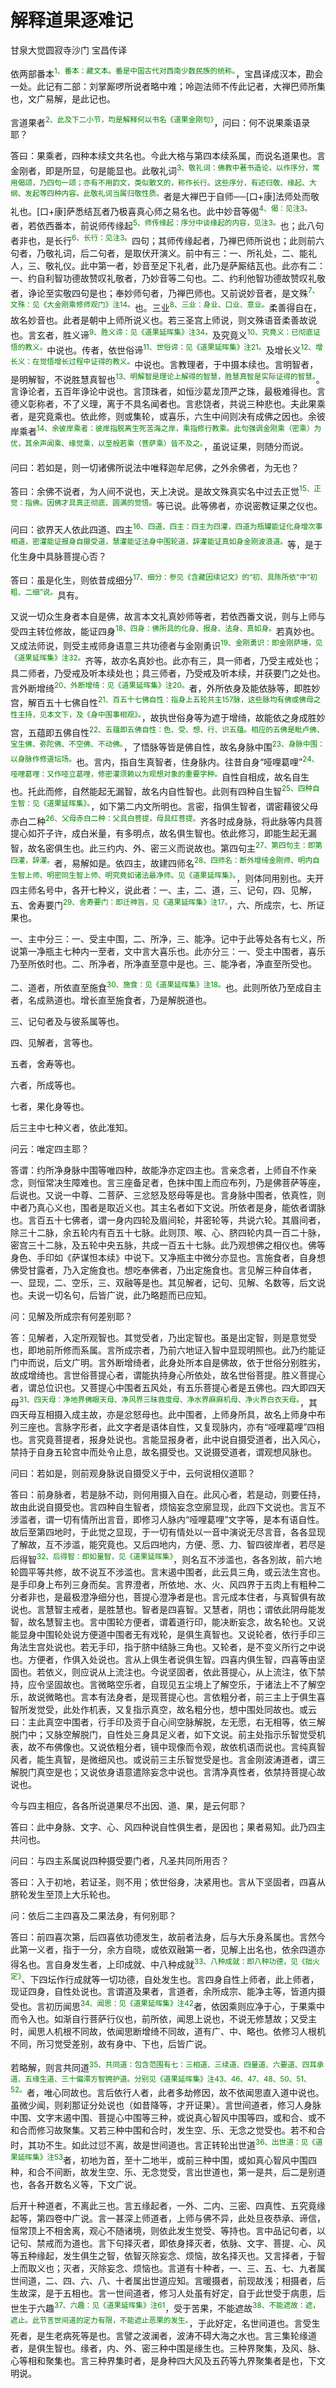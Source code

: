 # 解释道果逐难记

甘泉大觉圆寂寺沙门 宝昌传译

依两部番本<sup><font color="green">1、番本：藏文本。番是中国古代对西南少数民族的统称。</font></sup>，宝昌译成汉本，勘会一处。此记有二部：刘掌厮啰所说者略中难；呤迦法师不传此记者，大禅巴师所集也，文广易解，是此记也。

言道果者<sup><font color="green">2、此及下二小节，均是解释何以书名《道果金刚句》</font></sup>，问曰：何不说果乘语录耶？

答曰：果乘者，四种本续文共名也。今此大格与第四本续系属，而说名道果也。言金刚者，即是所显，句是能显也。此敬礼词<sup><font color="green">3、敬礼词：佛教中著书造论，以作序分，常用偈颂，乃四句一颂；亦有不用韵文，类似散文的，称作长行。这些序分，有述归敬、缘起、大纲、发起等四种内容。此敬礼词当属归敬性质。</font></sup>者是大禅巴于自师──[口+康]法师处而敬礼也。[口+康]萨悉结瓦者乃极喜真心师之易名也。此中妙音等偈<sup><font color="green">4、偈：见注3。</font></sup>者，若依西番本，前说师传缘起<sup><font color="green">5、师传缘起：序分中谈缘起的内容，见注3。</font></sup>也；此八句者非也，是长行<sup><font color="green">6、长行：见注3。</font></sup>四句；其师传缘起者，乃禅巴师所说也；此则前六句者，乃敬礼词，后二句者，是取伏开演义。前中有三：一、所礼处，二、能礼人，三、敬礼仪。此中第一者，妙音至足下礼者，此乃是萨厮结瓦也。此亦有二：一、约自利智功德故赞叹礼敬者，乃妙音等二句也。二、约利他智功德故赞叹礼敬者，诤论至实敬四句是也；奉妙师句者，乃禅巴师也。又前说妙音者，是文殊<sup><font color="green">7、文殊：见《大金刚乘修师观门》注14。</font></sup>也。三业<sup><font color="green">8、三业：身业、口业、意业。</font></sup>柔善得自在，故名妙音也。此者是朝中上师所说义也。若三圣宫上师说，则文殊语音柔善故说也。言玄者，胜义谛<sup><font color="green">9、胜义谛：见《道果延晖集》注34。</font></sup>及究竟义<sup><font color="green">10、究竟义：已彻底证悟的教义。</font></sup>中说也。传者，依世俗谛<sup><font color="green">11、世俗谛：见《道果延晖集》注21。</font></sup>及增长义<sup><font color="green">12、增长义：在觉悟增长过程中证得的教义。</font></sup>中说也。言教理者，于中摄本续也。言明智者，是明解智，不说胜慧真智也<sup><font color="green">13、明解智是理论上解得的智慧，胜慧真智是实际证得的智慧。</font></sup>。言诤论者，五百年诤论中说也。言顶珠者，如恒沙葛龙顶严之珠，最极难得也。言德义彰称者，不了义理，离于不具名闻者也。言悲饶者，共说三种悲也。夫此果乘者，是究竟乘也。依此修，则或集轮，或喜乐，六生中间则决有成佛之因也。余彼岸乘者<sup><font color="green">14、余彼岸乘者：彼岸指脱离生死苦海之岸，乘指修行教乘。此句强调金刚乘（密乘）为优，其余声闻乘、缘觉乘，以至般若乘（菩萨乘）皆不及之。</font></sup>，虽说证果，则随分而说。

问曰：若如是，则一切诸佛所说法中唯释迦牟尼佛，之外余佛者，为无也？

答曰：余佛不说者，为人间不说也，天上决说。是故文殊真实名中过去正觉<sup><font color="green">15、正觉：指佛。因佛才具真正彻底、圆满的觉悟。</font></sup>等已说。此等佛者，亦说密教证果之仪也。

问曰：欲界天人依此四道、四主<sup><font color="green">16、四道、四主：四主为四灌，四道为瓶罐能证化身增次事相道，密灌能证报身自摄受道，慧灌能证法身中围轮道，辞灌能证真如身金刚波浪道。</font></sup>等，是于化生身中具脉菩提心否？

答曰：虽是化生，则依昔成细分<sup><font color="green">17、细分：参见《含藏因续记文》的“初、具陈所依”中“初粗、二细”说。</font></sup>具有。

又说一切众生身者本自是佛，故言本文礼真妙师等者，若依西番文说，则与上师与受四主转位修故，能证四身<sup><font color="green">18、四身：佛所具的化身、报身、法身、真如身。</font></sup>若真妙也。又成法师说，则受主戒师身语意三共功德者与金刚勇识<sup><font color="green">19、金刚勇识：即金刚萨埵，见《道果延晖集》注32。</font></sup>齐等，故亦名真妙也。此亦有三，具一师者，乃受主戒处也；具二师者，乃受戒及听本续处也；具三师者，乃受戒及听本续，并获要门之处也。言外断增绮<sup><font color="green">20、外断增绮：见《道果延晖集》注20。</font></sup>者，外所依身及能依脉等，即胜妙宫，解百五十七佛自性<sup><font color="green">21、百五十七佛自性：指身上五轮共主157脉，这些脉均有佛或佛母之性主持，见本文下，及《身中围事相观》。</font></sup>，故执世俗身等为遮于增绮，故能依之身成胜妙宫，五蕴即五佛自性<sup><font color="green">22、五蕴即五佛自性：色、受、想、行、识五蕴。相应的五佛是毗卢佛、宝生佛、弥陀佛、不空佛、不动佛。</font></sup>，了悟脉等皆是佛自性，故名身脉中围<sup><font color="green">23、身脉中围：以身脉作修道坛场。</font></sup>也。言内，指自生真智者，住身脉内。往昔自身“哑哩葛哩”<sup><font color="green">24、哑哩葛哩：又作哑立葛哩，修密灌须赖以为观想对象的重要字种。</font></sup>自性自相成，故名自生也。托此而修，自然能起无漏智，故名内自性智也。此则有四种自生智<sup><font color="green">25、四种自生智：见《道果延晖集》。</font></sup>，如下第二内文所明也。言密，指俱生智者，谓密藉彼父母赤白二种<sup><font color="green">26、父母赤白二种：父具白菩提，母具红菩提。</font></sup>齐各时成身脉，将此脉等内具菩提心如芥子许，成白米量，有多明点，故名俱生智也。依此修习，即能生起无漏智，故名密俱生也。此三约内、外、密三义而说故也。第四句主<sup><font color="green">27、第四句主：即第四灌，辞灌。</font></sup>者，易解如是。依四主，故建四师名<sup><font color="green">28、四师名：断外增绮金刚师、明内自生智上师、明密同生智上师、明究竟如诸法最净师。见《道果延晖集》。</font></sup>，则体同用别也。夫开四主师名号中，各开七种义，说此者：一、主，二、道，三、记句，四、见解，五、舍寿要门<sup><font color="green">29、舍寿要门：即迁神旨，见《道果延晖集》注17。</font></sup>，六、所成宗，七、所证果也。

一、主中分三：一、受主中围，二、所净，三、能净。记中于此等处各有七义，所说第一净瓶主七种内一至者，文中言大喜乐也。此亦分三：一、受主中围者，喜乐乃至所依时也。二、所净者，所净直至意中是也。三、能净者，净直至所受也。

二、道者，所依直至施食<sup><font color="green">30、施食：见《道果延晖集》注18。</font></sup>也。此则所依乃至成自主者，名成熟道也。增长直至施食者，乃是解脱道也。

三、记句者及与彼系属等也。

四、见解者，言等也。

五者，舍寿等也。

六者，所成等也。

七者，果化身等也。

后三主中七种义者，依此准知。

问云：唯定四主耶？

答谓：约所净身脉中围等唯四种，故能净亦定四主也。言亲念者，上师自不作亲念，则恒常决生障难也。言三座备足者，色抹中围上而应布列，乃是佛菩萨等座，后说也。又说一中尊、二菩萨、三忿怒及怒母等是也。言身脉中围者，依真性，则中者乃真心义也，围者是取近义也。其主名者如下文说。所依者是身，能依者谓脉也。言百五十七佛者，谓一身内四轮及眉间轮，并密轮等，共说六轮。其眉间者，除三十二脉，余五轮内有百五十七脉。此则顶、喉、心、脐四轮内具一百二十脉，密宫三十二脉，及五轮中央五脉，共成一百五十七脉。此乃观想佛之相仪也。佛等身色、手印如《萨谋怛本续》中说下。又净瓶主中微分亦显也。言施食者，自身想佛受甘露者，乃入定施食也。想吃奉佛者，乃出定施食也。言见解三种自体者，一、显现，二、空乐，三、双融等是也。其见解者，记句、见解、名数等，后文说也。夫说一切名句，后皆广说，此乃略题而已应知。

问：见解及所成宗有何差别耶？

答：见解者，入定所观智也。其觉受者，乃出定智也。虽是出定智，则是意觉受也，即地前所修而系属。言所成宗者，乃前六地证入智中显现明照也。此乃约能证门中而说，后文广明。言外断增绮者，此身处所本自是佛故，依于世俗分别胜劣，故成增绮也。言世俗菩提心者，谓能执持身心所依处，故名世俗菩提。胜义菩提心者，谓总位识也。又菩提心中围者五风处，有五乐菩提心者是五佛也。四大即四天母<sup><font color="green">31、四天母：净地界佛眼天母、净风界三昧救度母、净水界麻麻机母、净火界白衣天母。</font></sup>，其四天母互相摄入成主故，亦是忿怒母也。此中围者，上师身所具，故名上师身中布列三座也。言脉字形者，此文字者是语体自性，又复现脉内，亦有“哑哩葛哩”四相也。言究竟菩提者，报身处说也。言能显报身者，此中说自摄受道者，出入风心，禁持于自身五轮宫中而处令止息，故名摄受也。又说摄受道者，谓观想风脉也。

问曰：若如是，则前观身脉说自摄受义于中，云何说相仪道耶？

答曰：前身脉者，若是脉不动，则何用摄入自在。此风心者，若是动，则要任持，故由此说自摄受也。言四种自生智者，烦恼妄念空廓显现，此四下文说也。言互不涉滥者，谓一切有情所出言音，即修习人脉内“哑哩葛哩”文字等，是本有语自性。故后至第四地时，于此觉之显现，于一切有情处以一音中演说无尽言音，各各显现了解故，互不涉滥，能究竟也。又后四地内，方便、愿、力、智四彼岸者，若尽是后得智<sup><font color="green">32、后得智：即如量智，见《道果延晖集》</font></sup>，则名互不涉滥也，各各別故，前六地轮圆平等共修，故不说互不涉滥也。言末遏中围者，此云具三角，或云法生宫也。是手印身上布列三身而矣。言界澄者，所依地、水、火、风四界于五肉上有粗种二分者非也，是最极澄净细分也，菩提心澄净者是也。言元成本住者，与真智俱有故说也。言慧智主戒者，是胜慧也。智者是四喜智。又慧者，阴也；谓依此阴母能发智，故名慧智主也。言中围轮方便者，谓着道行印，能决断妄念，故名轮也。又说能显身中围轮处说方便道中围者无有戏轮，是俱生真智也。又说轮者，依行手印三角法生宫处说也。若无手印，指于脐中结脉三角也。又轮者，是不变义所行之中说也。方便者，作俱入处说也。言从上俱生者说俱生智。四喜内俱生智，四喜等由坚固也。若依义，则应说从上流注也。今说坚固者，依此菩提心，从上流注，依下禁持，应令坚固故也。言微略空乐者，自现见五尘境上了解空乐，于诸法上不了解空乐，故说微略也。言本有法身者，是现菩提心也。言依粗分者，前三主上于俱生喜智所发觉受，此处作机表，又复指示真空，故名粗分也，想中围处同故也。或云曰：主此真空中围者，行手印及资于自心间空脉解脱，左无愿，右无相等，依三解脱门中；又脉空解脱门，自性处三身具足义者，如下文说。前主处指示乐智觉受机表，故不布佛像也。又说依粗分者，镜中现像而令观，故依机语而说也。言纯真智风者，能生真智，是微细风也。或说前三主乐智觉受是也。言金刚波涛道者，谓三解脱门真空是也；又说依身语意遣除妄念中说也。言清净真性者，依禁持菩提心故说也。

今与四主相应，各各所说道果尽不出因、道、果，是云何耶？

答曰：此中身脉、文字、心、风四种说自性俱生者，是因也；果者易知。此乃四主共问也。

问曰：与四主系属说四种摄受要门者，凡圣共同所用否？

答曰：入于初地，若证圣，则不用；依世俗身，决紧用也。言从下坚固者，四喜从脐轮发生至顶上大乐轮也。

问：依后二主四喜及二果法身，有何别耶？

答曰：前四喜次第，后四喜依功德发生，故前者法身，后与大乐身系属也。言然今此第一义者，指于一分，余方自晓，或依双融第一者，见解上出名也，依余四道亦得名也。言自身发生者，上印成就、中八种成就<sup><font color="green">33、八种成就：即八种功德，见《拙火定》</font></sup>、下四坛作行成就等一切功德，自处发生也。言四身自性上师者，此上师者，现证四身，自性处说也。言谓道及果者，言道者，余所成宗、能净主等，皆道内摄受也。言初历闻思<sup><font color="green">34、闻思：见《道果延晖集》注42</font></sup>者，依因乘则应净于心，于果乘中而令入也。如渐自行菩萨行仪也，前所依，闻思上说也，不说无修慧故；又受主时，闻思人机根不同故，依闻思断增绮不同故，道有广、中、略也。依修习人根机不同，所习觉受差别，故有身中、下也，后皆广说。

若略解，则言共同道<sup><font color="green">35、共同道：包含范围有七：三相道、三续道、四量道、六要道、四耳承道、五缘生道、三十偏滞方智拥护道。分别见《道果延晖集》注43、46、47、48、50、51、52。</font></sup>者，唯心同故也。言后依行人者，此者多劫修因，故不依闻思直入道中说也。虽微少闻，则刹那证分处说也（如昔降等，才开证果）。言世间道者，修习人身脉中围、文字末遏中围、菩提心中围等三种，或说真心智风中围等四，或和合、或不和合而修习故聚集。又若三种中围和合时，发生空、乐、无念之觉受也。若不和合时，其功不生。如此过愆不离，故是世间道也。言正转轮出世道<sup><font color="green">36、出世道：见《道果延晖集》注53</font></sup>者，初地为首，至十二地半，或前三种中围，或如真心智风中围四种，和合不间断，故发生空、乐、无念觉受，言出世道也，第一是共，后二是别道也，各各开数名义等，下文广说。

后开十种道者，不离此三也。言五缘起者，一外、二内、三密、四真性、五究竟缘起等，第四卷中广说。言一甚深上师道者，上师与佛不异，此处旦夜恭承、谛信，恒常顶上不相舍离，观心不随诸境，则依此发生觉受、等持也。言中品记句者，以记句、禁戒而为道也。言下句择灭者，即依身择灭者，依脉、文字、菩提、心、风等五种缘起，发生俱生之智，依智灭除妄念、烦恼，故名择灭也。又言择者，于智上而取义也；灭者，灭除妄念、烦恼也。言道有十种者，一、三、五、七、九者属世间道，二、四、六、八、十者属出世道应知。言暖摄者，前现故浅；相摄者，后生故深，是于五相也。言一世间道者，修习人处虽有好定，自于此世受于病患，后世生于六趣<sup><font color="green">37、六趣：见《道果延晖集》注61</font></sup>，受于苦果，不能遮故<sup><font color="green">38、不能遮故：遮，遮止。此节言世间道的定力有限，不能遮止恶果的发生。</font></sup>，于此好定，名世间道也。言受生死者，是生老病死等是也。言譬之波澜者，波涛不碍大海之水也。言三集轮缘道者，是俱生智也。缘者，内、外、密三种中围是缘生也。三种界聚集，及风、脉、心等相和聚集也。言三种界集时者，是身种四大风及五药等九界聚集者是也，下文明说。
